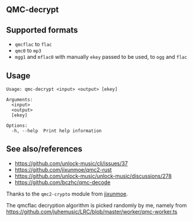 QMC-decrypt
---
## Supported formats
- `qmcflac` to `flac`
- `qmc0` to `mp3`
- `mgg1` and `mflac0` with manually `ekey` passed to be used, to `ogg` and `flac`
  
## Usage
```
Usage: qmc-decrypt <input> <output> [ekey]

Arguments:
  <input>   
  <output>  
  [ekey]    

Options:
  -h, --help  Print help information
```

## See also/references
- https://github.com/unlock-music/cli/issues/37
- https://github.com/jixunmoe/qmc2-rust
- https://github.com/unlock-music/unlock-music/discussions/278
- https://github.com/bczhc/qmc-decode

Thanks to the `qmc2-crypto` module from [jixunmoe](https://github.com/jixunmoe).

The qmcflac decryption algorithm is picked randomly by me,
namely from https://github.com/juhemusic/LRC/blob/master/worker/qmc-worker.ts
